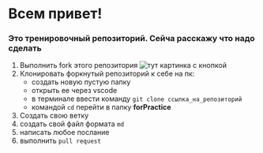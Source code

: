 # Всем привет! 

### Это тренировочный репозиторий. Сейча расскажу что надо сделать

1. Выполнить fork этого репозитория
![тут картинка с кнопкой](fork.jpg)
2. Клонировать форкнутый репозиторий к себе на пк:
    * создать новую пустую папку
    * открыть ее через vscode
    * в терминале ввести команду ```git clone ссылка_на_репозиторий```
    * командой ```cd``` перейти в папку **forPractice**
3. Создать свою ветку
4. создать свой файл формата ```md```
5. написать любое послание
6. выполнить ```pull request```

